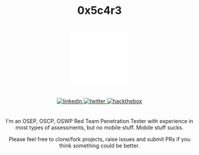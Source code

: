 <div align="center">
<h1><div>0x5c4r3</div> </br> <img src=https://github.com/0x5c4r3/0x5c4r3/blob/main/code.gif?raw=true alt=code style="margin-bottom: 5px;"  width="150"/></h1>

<a href="https://www.linkedin.com/in/matteo-peruzzi-84b701188/" target="_blank">
<img src=https://img.shields.io/badge/linkedin-%2300acee.svg?color=405DE6&style=for-the-badge&logo=linkedin&logoColor=white alt=linkedin style="margin-bottom: 5px;" />
</a>
<a href="https://twitter.com/iamscarecrow1" target="_blank">
<img src=https://img.shields.io/badge/twitter-%2300acee.svg?color=1DA1F2&style=for-the-badge&logo=twitter&logoColor=white alt=twitter style="margin-bottom: 5px;" />
</a>
<a href="https://app.hackthebox.com/profile/144238" target="_blank">
<img src=https://img.shields.io/badge/-HackTheBox-%239FEF00?style=for-the-badge&logo=hackthebox&logoColor=white alt=hackthebox style="margin-bottom: 5px;" />
</a>
<br />
<br />

I'm an OSEP, OSCP, OSWP Red Team Penetration Tester with experience in most types of assessments, but no mobile stuff. Mobile stuff sucks.
<br />


Please feel free to clone/fork projects, raise issues and submit PRs if you think something could be better.<br />
<br />
<br />

</div>
